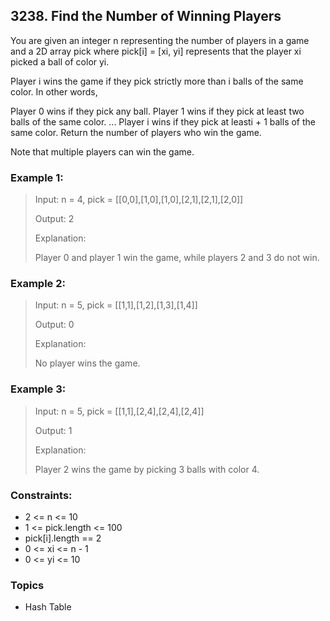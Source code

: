 ## 3238. Find the Number of Winning Players
You are given an integer n representing the number of players in a game and a 2D array pick where pick[i] = [xi, yi] represents that the player xi picked a ball of color yi.

Player i wins the game if they pick strictly more than i balls of the same color. In other words,

Player 0 wins if they pick any ball.
Player 1 wins if they pick at least two balls of the same color.
...
Player i wins if they pick at leasti + 1 balls of the same color.
Return the number of players who win the game.

Note that multiple players can win the game.

### Example 1:

> Input: n = 4, pick = [[0,0],[1,0],[1,0],[2,1],[2,1],[2,0]]
> 
> Output: 2
> 
> Explanation:
> 
> Player 0 and player 1 win the game, while players 2 and 3 do not win.

### Example 2:

> Input: n = 5, pick = [[1,1],[1,2],[1,3],[1,4]]
> 
> Output: 0
> 
> Explanation:
> 
> No player wins the game.

### Example 3:

> Input: n = 5, pick = [[1,1],[2,4],[2,4],[2,4]]
> 
> Output: 1
> 
> Explanation:
> 
> Player 2 wins the game by picking 3 balls with color 4.

### Constraints:

- 2 <= n <= 10
- 1 <= pick.length <= 100
- pick[i].length == 2
- 0 <= xi <= n - 1 
- 0 <= yi <= 10

### Topics

- Hash Table